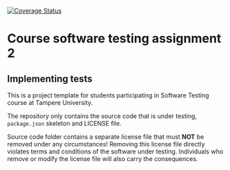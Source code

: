 [![Coverage Status](https://coveralls.io/repos/github/nopelius/SoftwareTestingAssignment2/badge.svg?branch=main)](https://coveralls.io/github/nopelius/SoftwareTestingAssignment2?branch=main)

# Course software testing assignment 2

## Implementing tests 

This is a project template for students participating in Software Testing course
at Tampere University.

The repository only contains the source code that is under testing, `package.json` skeleton
and LICENSE file.

Source code folder contains a separate license file that must **NOT** be removed under any circumstances!
Removing this license file directly violates terms and conditions of the software under testing.
Individuals who remove or modify the license file will also carry the consequences.
